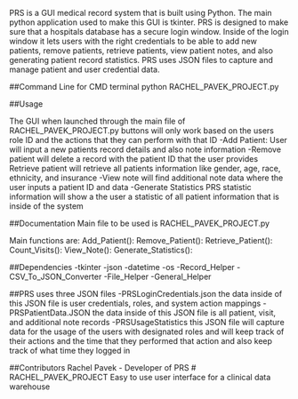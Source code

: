 PRS is a GUI medical record system that is built using Python. The main python application used to make this GUI is tkinter. PRS is designed to make sure that a hospitals database has a secure login window. Inside of the login window it lets users with the right credentials to be able to add new patients, remove patients, retrieve patients, view patient notes, and also generating patient record statistics. PRS uses JSON files to capture and manage patient and user credential data.

##Command Line for CMD terminal
python RACHEL_PAVEK_PROJECT.py 

##Usage

The GUI when launched through the main file of RACHEL_PAVEK_PROJECT.py buttons will only work based on the users role ID and the actions that they can perform with that ID
-Add Patient: User will input a new patients record details and also note information
-Remove patient will delete a record with the patient ID that the user provides
Retrieve patient will retrieve all patients information like gender, age, race, ethnicity, and insurance
-View note will find additional note data where the user inputs a patient ID and data
-Generate Statistics PRS statistic information will show a the user a statistic of all patient information that is inside of the system

##Documentation
Main file to be used is RACHEL_PAVEK_PROJECT.py

Main functions are:
Add_Patient():
Remove_Patient():
Retrieve_Patient():
Count_Visits():
View_Note():
Generate_Statistics():

##Dependencies
-tkinter
-json
-datetime
-os
-Record_Helper
-CSV_To_JSON_Converter
-File_Helper
-General_Helper


##PRS uses three JSON files
-PRSLoginCredentials.json the data inside of this JSON file is user credentials, roles, and system action mappings
-PRSPatientData.JSON the data inside of this JSON file is all patient, visit, and additional note records
-PRSUsageStatistics this JSON file will capture data for the usage of the users with designated roles and will keep track of their actions and the time that they performed that action and also keep track of what time they logged in


##Contributors
Rachel Pavek - Developer of PRS # RACHEL_PAVEK_PROJECT
Easy to use user interface for a clinical data warehouse

